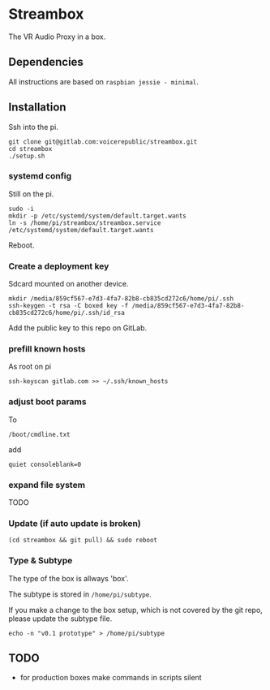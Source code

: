 # Streambox

The VR Audio Proxy in a box.

## Dependencies

All instructions are based on `raspbian jessie - minimal`.

## Installation

Ssh into the pi.

```
git clone git@gitlab.com:voicerepublic/streambox.git
cd streambox
./setup.sh

```

### systemd config

Still on the pi.

```
sudo -i
mkdir -p /etc/systemd/system/default.target.wants
ln -s /home/pi/streambox/streambox.service /etc/systemd/system/default.target.wants

```

Reboot.

### Create a deployment key

Sdcard mounted on another device.


```
mkdir /media/859cf567-e7d3-4fa7-82b8-cb835cd272c6/home/pi/.ssh
ssh-keygen -t rsa -C boxed key -f /media/859cf567-e7d3-4fa7-82b8-cb835cd272c6/home/pi/.ssh/id_rsa
```

Add the public key to this repo on GitLab.

### prefill known hosts

As root on pi

    ssh-keyscan gitlab.com >> ~/.ssh/known_hosts

### adjust boot params

To

    /boot/cmdline.txt

add

    quiet consoleblank=0

### expand file system

TODO

### Update (if auto update is broken)

    (cd streambox && git pull) && sudo reboot

### Type & Subtype

The type of the box is allways 'box'.

The subtype is stored in `/home/pi/subtype`.

If you make a change to the box setup, which is not covered by the git
repo, please update the subtype file.

    echo -n "v0.1 prototype" > /home/pi/subtype

## TODO

* for production boxes make commands in scripts silent
